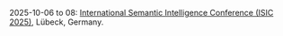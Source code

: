 2025-10-06 to 08: [International Semantic Intelligence Conference (ISIC 2025)](https://www.ifis.uni-luebeck.de/~groppe/isic/), Lübeck, Germany.

